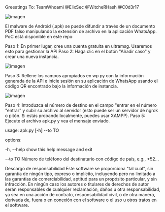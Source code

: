 Greeatings To: TeamWhoami @ElixSec @WitcheRHash @C0d3r17 


![imagen](https://github.com/user-attachments/assets/cc7b3468-e325-4e73-aa8e-1e90c5bdfd72)


El malware de Android (.apk) se puede difundir a través de un documento PDF falso manipulando la extensión de archivo en la aplicación WhatsApp. PoC está disponible en este repo

Paso 1: En primer lugar, cree una cuenta gratuita en ultramsg. Usaremos esto para gestionar la API
Paso 2: Haga clic en el botón "Añadir caso" y crear una nueva instancia.

![imagen](https://github.com/user-attachments/assets/fddac9ec-e8b7-4bc0-9360-33ae1ee7cd22)


Paso 3: Rellene los campos apropiados en wp.py con la información generada de la API e inicie sesión en su aplicación de WhatsApp usando el código QR encontrado bajo la información de instancia.

![imagen](https://github.com/user-attachments/assets/27c4fc6e-e7e9-406b-b637-2bd1d7d7f873)


Paso 4: Introduzca el número de destino en el campo "entrar en el número "entrar" y subir su archivo al servidor (esto puede ser un servidor de ngrok o pitón. Si estás probando localmente, puedes usar XAMPP).
Paso 5: Ejecute el archivo apk.py y vea el mensaje enviado.

usage: apk.py [-h] --to TO

options:

  -h, --help  show this help message and exit
  
  --to TO     Número de teléfono del destinatario con código de país, e.g., +52...


Descargo de responsabilidad
Este software se proporciona "tal cual", sin garantía de ningún tipo, expreso o implícito, incluyendo pero no limitado a las garantías de comerciabilidad, aptitud para un propósito particular, y sin infracción. En ningún caso los autores o titulares de derechos de autor serán responsables de cualquier reclamación, daños u otra responsabilidad, ya sea en una acción de contrato, responsabilidad civil, o de otra manera, derivada de, fuera o en conexión con el software o el uso u otros tratos en el software.
